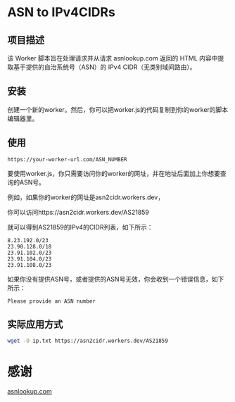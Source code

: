 # ASN to IPv4CIDRs

## 项目描述

该 Worker 脚本旨在处理请求并从请求 asnlookup.com 返回的 HTML 内容中提取基于提供的自治系统号（ASN）的 IPv4 CIDR（无类别域间路由）。

## 安装

创建一个新的worker。然后，你可以把worker.js的代码复制到你的worker的脚本编辑器里。

## 使用

``` arduino
https://your-worker-url.com/ASN_NUMBER
```

要使用worker.js，你只需要访问你的worker的网址，并在地址后面加上你想要查询的ASN号。

例如，如果你的worker的网址是asn2cidr.workers.dev，

你可以访问https://asn2cidr.workers.dev/AS21859

就可以得到AS21859的IPv4的CIDR列表，如下所示：
``` arduino
8.23.192.0/23
23.90.128.0/18
23.91.102.0/23
23.91.104.0/23
23.91.108.0/23
```

如果你没有提供ASN号，或者提供的ASN号无效，你会收到一个错误信息，如下所示：
``` arduino
Please provide an ASN number
```

## 实际应用方式
``` bash
wget -O ip.txt https://asn2cidr.workers.dev/AS21859 
```

# 感谢
[asnlookup.com](https://asnlookup.com/)
